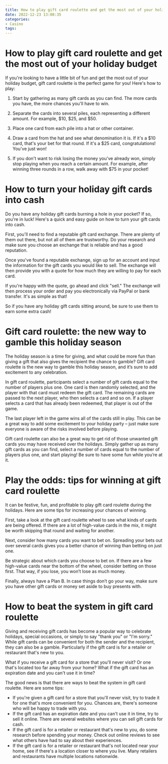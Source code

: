 ```yaml
---
title: How to play gift card roulette and get the most out of your holiday budget
date: 2022-12-23 13:08:35
categories:
- Casino
tags:
---
```



#  How to play gift card roulette and get the most out of your holiday budget

If you're looking to have a little bit of fun and get the most out of your holiday budget, gift card roulette is the perfect game for you! Here's how to play:

1. Start by gathering as many gift cards as you can find. The more cards you have, the more chances you'll have to win.

2. Separate the cards into several piles, each representing a different amount. For example, $10, $25, and $50.

3. Place one card from each pile into a hat or other container.

4. Draw a card from the hat and see what denomination it is. If it's a $10 card, that's your bet for that round. If it's a $25 card, congratulations! You've just won!

5. If you don't want to risk losing the money you've already won, simply stop playing when you reach a certain amount. For example, after winning three rounds in a row, walk away with $75 in your pocket!

#  How to turn your holiday gift cards into cash

Do you have any holiday gift cards burning a hole in your pocket? If so, you're in luck! Here's a quick and easy guide on how to turn your gift cards into cash.

First, you'll need to find a reputable gift card exchange. There are plenty of them out there, but not all of them are trustworthy. Do your research and make sure you choose an exchange that is reliable and has a good reputation.

Once you've found a reputable exchange, sign up for an account and input the information for the gift cards you would like to sell. The exchange will then provide you with a quote for how much they are willing to pay for each card.

If you're happy with the quote, go ahead and click "sell." The exchange will then process your order and pay you electronically via PayPal or bank transfer. It's as simple as that!

So if you have any holiday gift cards sitting around, be sure to use them to earn some extra cash!

#  Gift card roulette: the new way to gamble this holiday season

The holiday season is a time for giving, and what could be more fun than giving a gift that also gives the recipient the chance to gamble? Gift card roulette is the new way to gamble this holiday season, and it’s sure to add excitement to any celebration.

In gift card roulette, participants select a number of gift cards equal to the number of players plus one. One card is then randomly selected, and the player with that card must redeem the gift card. The remaining cards are passed to the next player, who then selects a card and so on. If a player selects a card that has already been redeemed, that player is out of the game.

The last player left in the game wins all of the cards still in play. This can be a great way to add some excitement to your holiday party – just make sure everyone is aware of the risks involved before playing.

Gift card roulette can also be a great way to get rid of those unwanted gift cards you may have received over the holidays. Simply gather up as many gift cards as you can find, select a number of cards equal to the number of players plus one, and start playing! Be sure to have some fun while you’re at it.

#  Play the odds: tips for winning at gift card roulette

It can be festive, fun, and profitable to play gift card roulette during the holidays. Here are some tips for increasing your chances of winning.

First, take a look at the gift card roulette wheel to see what kinds of cards are being offered. If there are a lot of high-value cards in the mix, it might be worth skipping that round and waiting for another.

Next, consider how many cards you want to bet on. Spreading your bets out over several cards gives you a better chance of winning than betting on just one.

Be strategic about which cards you choose to bet on. If there are a few high-value cards near the bottom of the wheel, consider betting on those first. That way, if you lose, you won’t lose as much money.

Finally, always have a Plan B. In case things don’t go your way, make sure you have other gift cards or money set aside to buy presents with.

#  How to beat the system in gift card roulette

Giving and receiving gift cards has become a popular way to celebrate holidays, special occasions, or simply to say "thank you" or "I'm sorry." While gift cards can be convenient for both the sender and the recipient, they can also be a gamble. Particularly if the gift card is for a retailer or restaurant that's new to you.

What if you receive a gift card for a store that you'll never visit? Or one that's located too far away from your home? What if the gift card has an expiration date and you can't use it in time?

The good news is that there are ways to beat the system in gift card roulette. Here are some tips:

- If you're given a gift card for a store that you'll never visit, try to trade it for one that's more convenient for you. Chances are, there's someone who will be happy to trade with you.
- If the gift card has an expiration date and you can't use it in time, try to sell it online. There are several websites where you can sell gift cards for cash.
- If the gift card is for a retailer or restaurant that's new to you, do some research before spending your money. Check out online reviews to see what others have had to say about their experiences.
- If the gift card is for a retailer or restaurant that's not located near your home, see if there's a location closer to where you live. Many retailers and restaurants have multiple locations nationwide.
